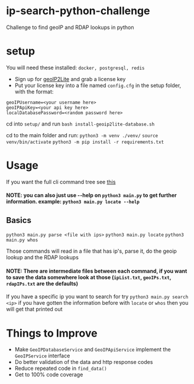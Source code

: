 # ip-search-python-challenge
Challenge to find geoIP and RDAP lookups in python

# setup
You will need these installed:
`docker, postgresql, redis`

 - Sign up for [geoIP2Lite](https://www.maxmind.com/en/geolite2/signup?lang=en) and grab a license key
 - Put your license key into a file named `config.cfg` in the setup folder, with the format:

```
geoIPUsername=<your username here>
geoIPApiKey=<your api key here>
localDatabasePassword=<random password here>
```

cd into `setup/`
and run `bash install-geoip2lite-database.sh` 

cd to the main folder and run:
`python3 -m venv ./venv/`
`source venv/bin/activate`
`python3 -m pip install -r requirements.txt`

# Usage
If you want the full cli command tree see [this](https://github.com/eatthoselemons/ip-search-python-challenge/blob/main/notes/cli-plan.yml)
#### NOTE: you can also just use --help on `python3 main.py` to get further information. example: `python3 main.py locate --help`

## Basics
`python3 main.py parse <file with ips>`
`python3 main.py locate`
`python3 main.py whos`

Those commands will read in a file that has ip's, parse it, do the geoip lookup and the RDAP lookups

#### NOTE: There are intermediate files between each command, if you want to save the data somewhere look at those (`ipList.txt`, `geoIPs.txt`, `rdapIPs.txt` are the defaults)

If you have a specific ip you want to search for try `python3 main.py search <ip>` if you have gotten the information before with `locate` or `whos` then you will get that printed out

# Things to Improve
 - Make `GeoIPDatabaseService` and `GeoIPApiService` implement the `GeoIPService` interface
 - Do better validation of the data and http response codes
 - Reduce repeated code in `find_data()`
 - Get to 100% code coverage
